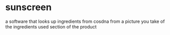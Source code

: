 # sunscreen
a software that looks up ingredients from cosdna from a picture you take of the ingredients used section of the product 
